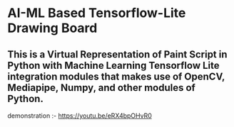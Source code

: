 # AI-ML Based Tensorflow-Lite Drawing Board

## This is a Virtual Representation of Paint Script in Python with Machine Learning Tensorflow Lite integration modules that makes use of OpenCV, Mediapipe, Numpy, and other modules of Python.

demonstration :- https://youtu.be/eRX4bpOHvR0
